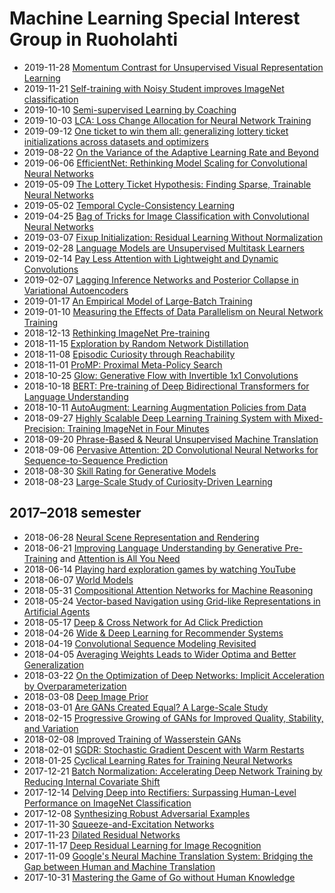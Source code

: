 
# Machine Learning Special Interest Group in Ruoholahti

* 2019-11-28 [Momentum Contrast for Unsupervised Visual Representation Learning](https://arxiv.org/abs/1911.05722)
* 2019-11-21 [Self-training with Noisy Student improves ImageNet classification](https://arxiv.org/abs/1911.04252)
* 2019-10-10 [Semi-supervised Learning by Coaching](https://openreview.net/forum?id=rJe04p4YDB)
* 2019-10-03 [LCA: Loss Change Allocation for Neural Network Training](https://arxiv.org/abs/1909.01440)
* 2019-09-12 [One ticket to win them all: generalizing lottery ticket initializations across datasets and optimizers](https://arxiv.org/abs/1906.02773)
* 2019-08-22 [On the Variance of the Adaptive Learning Rate and Beyond](https://arxiv.org/abs/1908.03265)
* 2019-06-06 [EfficientNet: Rethinking Model Scaling for Convolutional Neural Networks](https://arxiv.org/abs/1905.11946)
* 2019-05-09 [The Lottery Ticket Hypothesis: Finding Sparse, Trainable Neural Networks](https://arxiv.org/abs/1803.03635)
* 2019-05-02 [Temporal Cycle-Consistency Learning](https://arxiv.org/abs/1904.07846)
* 2019-04-25 [Bag of Tricks for Image Classification with Convolutional Neural Networks](https://arxiv.org/abs/1812.01187)
* 2019-03-07 [Fixup Initialization: Residual Learning Without Normalization](https://arxiv.org/abs/1901.09321)
* 2019-02-28 [Language Models are Unsupervised Multitask Learners](https://d4mucfpksywv.cloudfront.net/better-language-models/language-models.pdf)
* 2019-02-14 [Pay Less Attention with Lightweight and Dynamic Convolutions](https://arxiv.org/abs/1901.10430)
* 2019-02-07 [Lagging Inference Networks and Posterior Collapse in Variational Autoencoders](https://arxiv.org/abs/1901.05534)
* 2019-01-17 [An Empirical Model of Large-Batch Training](https://arxiv.org/abs/1812.06162)
* 2019-01-10 [Measuring the Effects of Data Parallelism on Neural Network Training](https://arxiv.org/abs/1811.03600)
* 2018-12-13 [Rethinking ImageNet Pre-training](https://arxiv.org/abs/1811.08883)
* 2018-11-15 [Exploration by Random Network Distillation](https://arxiv.org/abs/1810.12894)
* 2018-11-08 [Episodic Curiosity through Reachability](https://arxiv.org/abs/1810.02274)
* 2018-11-01 [ProMP: Proximal Meta-Policy Search](https://arxiv.org/abs/1810.06784)
* 2018-10-25 [Glow: Generative Flow with Invertible 1x1 Convolutions](https://arxiv.org/abs/1807.03039)
* 2018-10-18 [BERT: Pre-training of Deep Bidirectional Transformers for Language Understanding](https://arxiv.org/abs/1810.04805)
* 2018-10-11 [AutoAugment: Learning Augmentation Policies from Data](https://arxiv.org/abs/1805.09501)
* 2018-09-27 [Highly Scalable Deep Learning Training System with Mixed-Precision: Training ImageNet in Four Minutes](https://arxiv.org/abs/1807.11205)
* 2018-09-20 [Phrase-Based & Neural Unsupervised Machine Translation](https://arxiv.org/abs/1804.07755)
* 2018-09-06 [Pervasive Attention: 2D Convolutional Neural Networks for Sequence-to-Sequence Prediction](https://arxiv.org/abs/1808.03867)
* 2018-08-30 [Skill Rating for Generative Models](https://arxiv.org/abs/1808.04888)
* 2018-08-23 [Large-Scale Study of Curiosity-Driven Learning](https://arxiv.org/abs/1808.04355)

## 2017–2018 semester

* 2018-06-28 [Neural Scene Representation and Rendering](https://deepmind.com/documents/211/Neural_Scene_Representation_and_Rendering_preprint.pdf)
* 2018-06-21 [Improving Language Understanding by Generative Pre-Training](https://s3-us-west-2.amazonaws.com/openai-assets/research-covers/language-unsupervised/language_understanding_paper.pdf) and [Attention is All You Need](https://arxiv.org/abs/1706.03762)
* 2018-06-14 [Playing hard exploration games by watching YouTube](https://arxiv.org/abs/1805.11592)
* 2018-06-07 [World Models](https://arxiv.org/abs/1803.10122)
* 2018-05-31 [Compositional Attention Networks for Machine Reasoning](https://arxiv.org/abs/1803.03067)
* 2018-05-24 [Vector-based Navigation using Grid-like Representations in Artificial Agents](https://deepmind.com/documents/201/Vector-based%20Navigation%20using%20Grid-like%20Representations%20in%20Artificial%20Agents.pdf)
* 2018-05-17 [Deep & Cross Network for Ad Click Prediction](https://arxiv.org/abs/1708.05123)
* 2018-04-26 [Wide & Deep Learning for Recommender Systems](https://arxiv.org/abs/1606.07792)
* 2018-04-19 [Convolutional Sequence Modeling Revisited](https://openreview.net/forum?id=rk8wKk-R-)
* 2018-04-05 [Averaging Weights Leads to Wider Optima and Better Generalization](https://arxiv.org/abs/1803.05407)
* 2018-03-22 [On the Optimization of Deep Networks: Implicit Acceleration by Overparameterization](https://arxiv.org/abs/1802.06509)
* 2018-03-08 [Deep Image Prior](https://sites.skoltech.ru/app/data/uploads/sites/25/2017/11/deep_image_prior.pdf)
* 2018-03-01 [Are GANs Created Equal? A Large-Scale Study](https://arxiv.org/abs/1711.10337)
* 2018-02-15 [Progressive Growing of GANs for Improved Quality, Stability, and Variation](https://openreview.net/forum?id=Hk99zCeAb)
* 2018-02-08 [Improved Training of Wasserstein GANs](https://arxiv.org/abs/1704.00028)
* 2018-02-01 [SGDR: Stochastic Gradient Descent with Warm Restarts](https://arxiv.org/abs/1608.03983)
* 2018-01-25 [Cyclical Learning Rates for Training Neural Networks](https://arxiv.org/abs/1506.01186)
* 2017-12-21 [Batch Normalization: Accelerating Deep Network Training by Reducing Internal Covariate Shift](https://arxiv.org/abs/1502.03167)
* 2017-12-14 [Delving Deep into Rectifiers: Surpassing Human-Level Performance on ImageNet Classification](https://arxiv.org/abs/1502.01852)
* 2017-12-08 [Synthesizing Robust Adversarial Examples](https://arxiv.org/abs/1707.07397)
* 2017-11-30 [Squeeze-and-Excitation Networks](https://arxiv.org/abs/1709.01507)
* 2017-11-23 [Dilated Residual Networks](https://arxiv.org/abs/1705.09914)
* 2017-11-17 [Deep Residual Learning for Image Recognition](https://arxiv.org/abs/1512.03385)
* 2017-11-09 [Google's Neural Machine Translation System: Bridging the Gap between Human and Machine Translation](https://arxiv.org/abs/1609.08144)
* 2017-10-31 [Mastering the Game of Go without Human Knowledge](https://deepmind.com/documents/119/agz_unformatted_nature.pdf)
